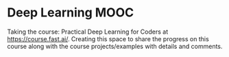 # Deep Learning MOOC
Taking the course: Practical Deep Learning for Coders at https://course.fast.ai/. Creating this space to share the progress on this course along with the course projects/examples with details and comments. 

